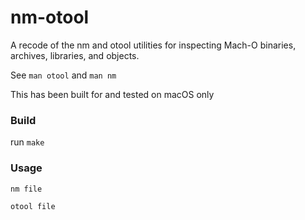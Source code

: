 # nm-otool
A recode of the nm and otool utilities for inspecting Mach-O binaries, archives, libraries, and objects.

See `man otool` and `man nm`

This has been built for and tested on macOS only

### Build
run `make`

### Usage
`nm file`

`otool file`
